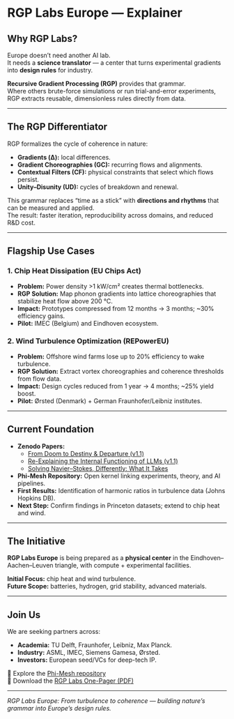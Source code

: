 # RGP Labs Europe — Explainer

## Why RGP Labs?
Europe doesn’t need another AI lab.  
It needs a **science translator** — a center that turns experimental gradients into **design rules** for industry.

**Recursive Gradient Processing (RGP)** provides that grammar.  
Where others brute-force simulations or run trial-and-error experiments, RGP extracts reusable, dimensionless rules directly from data.

---

## The RGP Differentiator
RGP formalizes the cycle of coherence in nature:

- **Gradients (Δ):** local differences.  
- **Gradient Choreographies (GC):** recurring flows and alignments.  
- **Contextual Filters (CF):** physical constraints that select which flows persist.  
- **Unity–Disunity (UD):** cycles of breakdown and renewal.

This grammar replaces “time as a stick” with **directions and rhythms** that can be measured and applied.  
The result: faster iteration, reproducibility across domains, and reduced R&D cost.

---

## Flagship Use Cases

### 1. Chip Heat Dissipation (EU Chips Act)
- **Problem:** Power density >1 kW/cm² creates thermal bottlenecks.  
- **RGP Solution:** Map phonon gradients into lattice choreographies that stabilize heat flow above 200 °C.  
- **Impact:** Prototypes compressed from 12 months → 3 months; ~30% efficiency gains.  
- **Pilot:** IMEC (Belgium) and Eindhoven ecosystem.

### 2. Wind Turbulence Optimization (REPowerEU)
- **Problem:** Offshore wind farms lose up to 20% efficiency to wake turbulence.  
- **RGP Solution:** Extract vortex choreographies and coherence thresholds from flow data.  
- **Impact:** Design cycles reduced from 1 year → 4 months; ~25% yield boost.  
- **Pilot:** Ørsted (Denmark) + German Fraunhofer/Leibniz institutes.

---

## Current Foundation
- **Zenodo Papers:**  
  - [From Doom to Destiny & Departure (v1.1)](https://doi.org/10.5281/zenodo.17183439)  
  - [Re-Explaining the Internal Functioning of LLMs (v1.1)](https://doi.org/10.5281/zenodo.17186038)  
  - [Solving Navier–Stokes, Differently: What It Takes](https://doi.org/10.5281/zenodo.15793567)
- **Phi-Mesh Repository:** Open kernel linking experiments, theory, and AI pipelines.  
- **First Results:** Identification of harmonic ratios in turbulence data (Johns Hopkins DB).  
- **Next Step:** Confirm findings in Princeton datasets; extend to chip heat and wind.

---

## The Initiative
**RGP Labs Europe** is being prepared as a **physical center** in the Eindhoven–Aachen–Leuven triangle, with compute + experimental facilities.  

**Initial Focus:** chip heat and wind turbulence.  
**Future Scope:** batteries, hydrogen, grid stability, advanced materials.  

---

## Join Us
We are seeking partners across:
- **Academia:** TU Delft, Fraunhofer, Leibniz, Max Planck.  
- **Industry:** ASML, IMEC, Siemens Gamesa, Ørsted.  
- **Investors:** European seed/VCs for deep-tech IP.  

📂 Explore the [Phi-Mesh repository](https://github.com/gradient-pulse/phi-mesh/blob/main/README.md)  
📄 Download the [RGP Labs One-Pager (PDF)](../visuals/2025-10-02_RGP_Labs_OnePager.pdf)

---

*RGP Labs Europe: From turbulence to coherence — building nature’s grammar into Europe’s design rules.*
